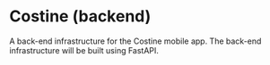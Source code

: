 # Costine (backend)
A back-end infrastructure for the Costine mobile app.
The back-end infrastructure will be built using FastAPI.
